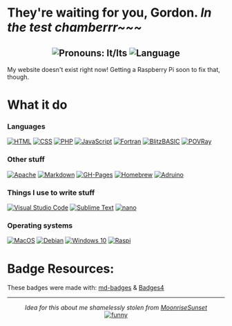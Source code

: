 <h1>They're waiting for you, Gordon. <i>In the test chamberrr~~~</i></h1>

<h2 align="center">
   <img alt="Pronouns: It/Its" src="https://img.shields.io/static/v1?label=Pronouns&message=it/its&colorA=000000&colorB=eee8aa">
  
   <img alt="Language" src="https://img.shields.io/static/v1?label=Language&message=English&colorA=000000&colorB=a8000d">
</h2>

My website doesn't exist right now! Getting a Raspberry Pi soon to fix that, though.

# What it do

### Languages

[![HTML](https://img.shields.io/badge/HTML-%23E34F26.svg?logo=html5&logoColor=white)](https://en.wikipedia.org/wiki/HTML)
[![CSS](https://img.shields.io/badge/CSS-1572B6?logo=css3&logoColor=fff)](https://en.wikipedia.org/wiki/CSS)
[![PHP](https://img.shields.io/badge/php-%23777BB4.svg?&logo=php&logoColor=white)](https://www.php.net/)
[![JavaScript](https://img.shields.io/badge/JavaScript-F7DF1E?logo=javascript&logoColor=000)](https://en.wikipedia.org/wiki/JavaScript)
[![Fortran](https://img.shields.io/badge/Fortran-734F96?logo=fortran&logoColor=fff)](https://fortran-lang.org/)
[![BlitzBASIC](https://img.shields.io/badge/BlitzBASIC-09db76?logoColor=000)](https://www.blitzbasic.org/forum/index.php)
[![POVRay](https://img.shields.io/badge/POVRay-BB0000?logoColor=fff)](https://www.povray.org/)

### Other stuff

[![Apache](https://img.shields.io/badge/Apache_Web_Server-D22128?logo=Apache&logoColor=white)](https://httpd.apache.org/)
[![Markdown](https://img.shields.io/badge/Markdown-000000logo=markdown&logoColor=white)](https://en.wikipedia.org/wiki/Markdown)
[![GH-Pages](https://img.shields.io/badge/GitHub%20Pages-121013?logo=github&logoColor=white)](https://pages.github.com/)
[![Homebrew](https://img.shields.io/badge/Homebrew-FBB040?logo=homebrew&logoColor=fff)](https://brew.sh/)
[![Adruino](https://img.shields.io/badge/Arduino-00979D?logo=Arduino&logoColor=white)](https://www.arduino.cc/)

### Things I use to write stuff
[![Visual Studio Code](https://img.shields.io/badge/VSCode-0078d7.svg?logo=VSCode&logoColor=white)](https://code.visualstudio.com/)
[![Sublime Text](https://img.shields.io/badge/Sublime_Text-%23575757.svg?&logo=Sublime-Text&logoColor=important)](https://www.sublimetext.com/)
[![nano](https://img.shields.io/badge/nano-a305a6?logo=nano&logoColor=white)](https://www.nano-editor.org/)

### Operating systems
[![MacOS](https://img.shields.io/badge/mac%20os-000000?logo=apple&logoColor=white)](https://www.apple.com/macos/)
[![Debian](https://img.shields.io/badge/Debian-A81D33?logo=debian&logoColor=white)](https://www.debian.org/)
[![Windows 10](https://img.shields.io/badge/Windows_10-0078D6?logo=windows&logoColor=white)](https://en.wikipedia.org/wiki/Windows_10)
[![Raspi](https://img.shields.io/badge/Raspberry%20Pi-A22846?logo=Raspberry%20Pi&logoColor=white)](https://www.raspberrypi.com/software/)

# Badge Resources:
These badges were made with: [md-badges](https://github.com/inttter/md-badges?) & [Badges4](https://github.com/alexandresanlim/Badges4-README.md-Profile)

<hr>
<p align="center"><i>Idea for this about me shamelessly stolen from <a href="https://github.com/moonrisesunset">MoonriseSunset</a></i><br><a href="http://www.ccru.net/swarm1/1_melt.htm"><img alt="funny" src="https://img.shields.io/static/v1?label=(:&message=~/~/~/~/&colorA=FFFF11&colorB=87b18b"></a></p>
